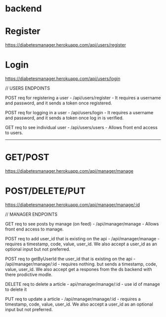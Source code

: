 # backend

# Register
https://diabetesmanager.herokuapp.com/api/users/register

# Login
https://diabetesmanager.herokuapp.com/api/users/login



//	USERS ENDPOINTS

POST req for registering a user - /api/users/register - It requires a username and password, and it sends a token once registered.

POST req  for logging in a user - /api/users/login - It requires a username and password, and it sends a token once log in is verified.

GET req to see individual user - /api/users/users - Allows front end access to users.

------------------------------------------------

# GET/POST
https://diabetesmanager.herokuapp.com/api/manager/manage

# POST/DELETE/PUT
https://diabetesmanager.herokuapp.com/api/manager/manage/:id

//	MANAGER ENDPOINTS

GET req to see posts by manage (on feed) - /api/manager/manage - Allows front end access to manage.

POST req to add user_id that is existing on the api - /api/manager/manage - requires a timestamp, code, value, user_id. We also accept a user_id as an optional input but not preferred.

POST req to getByUserId the user_id that is existing on the api - /api/manager/manage/:id - requires nothing. but sends a timestamp, code, value, user_id. We also accept get a respones from the ds backend with there prodictive modle.

DELETE req to delete a article - api/manager/manage/:id - use id of manage to delete it

PUT req to update a article - /api/manager/manage/:id - requires a timestamp, code, value, user_id. We also accept a user_id as an optional input but not preferred.